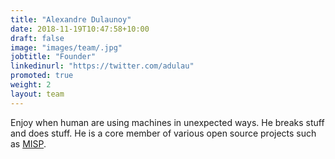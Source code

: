 ```yaml
---
title: "Alexandre Dulaunoy"
date: 2018-11-19T10:47:58+10:00
draft: false
image: "images/team/.jpg"
jobtitle: "Founder"
linkedinurl: "https://twitter.com/adulau"
promoted: true
weight: 2
layout: team
---
```


Enjoy when human are using machines in unexpected ways. He breaks stuff and does stuff. He is a core member of various open source projects such as [MISP](https://www.misp-project.org/).
